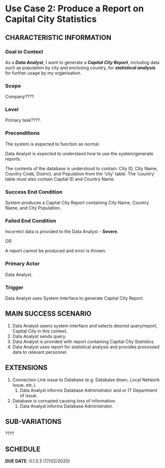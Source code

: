 # Use Case 2: Produce a Report on Capital City Statistics

## CHARACTERISTIC INFORMATION

### Goal in Context

As a ***Data Analyst***, I want to generate a ***Capital City Report***, including data such as population by city and enclosing country, for ***statistical analysis*** for further usage by my organisation.

### Scope

Company????.

### Level

Primary task????.

### Preconditions

The system is expected to function as normal.

Data Analyst is expected to understand how to use the system/generate reports.

The contents of the database is understood to contain: City ID, City Name, Country Code, District, and Population from the 'city' table. The 'country' table must also contain Capital ID and Country Name.  
### Success End Condition

System produces a Capital City Report containing City Name, Country Name, and City Population.

### Failed End Condition

Incorrect data is provided to the Data Analyst - **Severe**.

OR

A report cannot be produced and error is thrown.

### Primary Actor

Data Analyst.

### Trigger

Data Analyst uses System Interface to generate Capital City Report.

## MAIN SUCCESS SCENARIO

1. Data Analyst opens system interface and selects desired query/report, Capital City in this context.
2. Data Analyst sends query.
3. Data Analyst is provided with report containing Capital City Statistics.
4. Data Analyst uses report for statistical analysis and provides processed data to relevant personnel.

## EXTENSIONS

1. Connection Link issue to Database (e.g. Database down, Local Network Issue, etc.).
   1. Data Analyst informs Database Administrator and or IT Department of issue.
2. Database is corrupted causing loss of information.
    1. Data Analyst informs Database Administrator.

## SUB-VARIATIONS

????

## SCHEDULE

**DUE DATE**: 0.1.0.3 (17/02/2020)